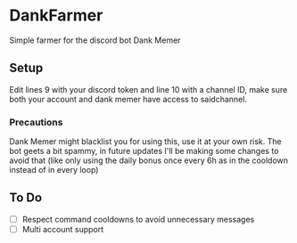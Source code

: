 # DankFarmer
 Simple farmer for the discord bot Dank Memer

## Setup

Edit lines 9 with your discord token and line 10 with a channel ID, make sure both your account and dank memer have access to saidchannel.

### Precautions

Dank Memer might blacklist you for using this, use it at your own risk. The bot geets a bit spammy, in future updates I'll be making some changes to avoid that (like only using the daily bonus once every 6h as in the cooldown instead of in every loop)

## To Do
- [ ] Respect command cooldowns to avoid unnecessary messages
- [ ] Multi account support